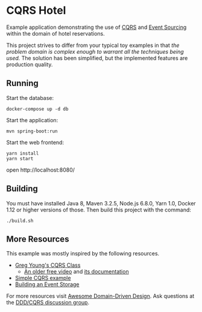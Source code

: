 
# CQRS Hotel

Example application demonstrating the use of [CQRS](http://martinfowler.com/bliki/CQRS.html) and [Event Sourcing](http://martinfowler.com/eaaDev/EventSourcing.html) within the domain of hotel reservations.

This project strives to differ from your typical toy examples in that *the problem domain is complex enough to warrant all the techniques being used.* The solution has been simplified, but the implemented features are production quality.


## Running

Start the database:

    docker-compose up -d db

Start the application:

    mvn spring-boot:run

Start the web frontend:

    yarn install
    yarn start

open http://localhost:8080/


## Building

You must have installed Java 8, Maven 3.2.5, Node.js 6.8.0, Yarn 1.0, Docker 1.12 or higher versions of those. Then build this project with the command:

    ./build.sh


## More Resources

This example was mostly inspired by the following resources.

* [Greg Young's CQRS Class](https://goodenoughsoftware.net/online-videos/)
    * [An older free video](https://www.youtube.com/watch?v=whCk1Q87_ZI) and [its documentation](https://cqrs.wordpress.com/documents/)
* [Simple CQRS example](https://github.com/gregoryyoung/m-r)
* [Building an Event Storage](https://cqrs.wordpress.com/documents/building-event-storage/)

For more resources visit [Awesome Domain-Driven Design](https://github.com/heynickc/awesome-ddd). Ask questions at the [DDD/CQRS discussion group](https://groups.google.com/forum/#!forum/dddcqrs).
